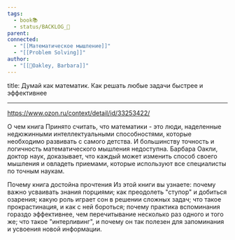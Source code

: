 ```yaml
---
tags:
  - book📚
  - status/BACKLOG_🌰
parent: 
connected:
  - "[[Математическое мышление]]"
  - "[[Problem Solving]]"
author:
  - "[[👤Oakley, Barbara]]"
---
```

title: Думай как математик. Как решать любые задачи быстрее и эффективнее

---
https://www.ozon.ru/context/detail/id/33253422/


О чем книга
Принято считать, что математики - это люди, наделенные недюжинными интеллектуальными способностями, которые необходимо развивать с самого детства. И большинству точность и логичность математического мышления недоступна. Барбара Оакли, доктор наук, доказывает, что каждый может изменить способ своего мышления и овладеть приемами, которые используют все специалисты по точным наукам.

Почему книга достойна прочтения
Из этой книги вы узнаете:
почему важно усваивать знания порциями;
как преодолеть "ступор" и добиться озарения;
какую роль играет сон в решении сложных задач;
что такое прокрастинация, и как с ней бороться;
почему практика вспоминания гораздо эффективнее, чем перечитывание несколько раз одного и того же;
что такое "интерливинг", и почему он так полезен для запоминания и усвоения новой информации.

